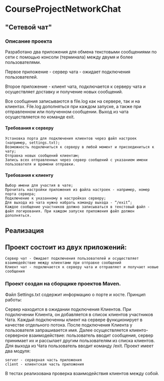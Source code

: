 # CourseProjectNetworkChat
## "Сетевой чат"
### Описание проекта
Разработано два приложения для обмена текстовыми сообщениями по сети с помощью консоли (терминала) между двумя и более пользователями.

Первое приложение - сервер чата - ожидает подключения пользователей.

Второе приложение - клиент чата, подключается к серверу чата и осуществляет доставку и получение новых сообщений.

Все сообщения записываются в file.log как на сервере, так и на клиентах. File.log дополняться при каждом запуске, а также при отправленном или полученном сообщении. Выход из чата осуществляется по команде exit.
#### Требования к серверу

    Установка порта для подключения клиентов через файл настроек (например, settings.txt);
    Возможность подключиться к серверу в любой момент и присоединиться к чату;
    Отправка новых сообщений клиентам;
    Запись всех отправленных через сервер сообщений с указанием имени пользователя и времени отправки.

#### Требования к клиенту

    Выбор имени для участия в чате;
    Прочитать настройки приложения из файла настроек - например, номер порта сервера;
    Подключение к указанному в настройках серверу;
    Для выхода из чата нужно набрать команду выхода - “/exit”;
    Каждое сообщение участников должно записываться в текстовый файл - файл логирования. При каждом запуске приложения файл должен дополняться.

## Реализация
## Проект состоит из двух приложений:

    Сервер чат - Ожидает подключения пользователей и осуществляет взаимодействие между клиентами при отправке сообщений
    Клиент чат - подключается к серверу чата и отправляет и получает новые сообщения

### Проект создан на сборщике проектов Maven.

Файл Settings.txt содержит  информацию о порте и хосте.
Принцип работы:

Сервер находится в ожидании подключения Клиентов. При подключении Клиента, он добавляется в список клиентов участников Чата. Каждый подключенны клиент на сервере функционирует в качестве отдельного потока. После подключения Клиента у пользователя запрашивается имя. Далее осуществляется клиенто-серверное взаимодействие: пользователь вводит сообщения, сервер принимает их и рассылает другим пользователям из списка клиентов. Для выхода из Чата пользователь вводит команду /exit.
Проект имеет два модуля:

    server - серверная часть приложения
    client - клиентская часть приложения

В тестах реализована проверка взаимодействия клиентов между собой.

